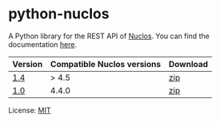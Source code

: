 # python-nuclos

A Python library for the REST API of [Nuclos](http://www.nuclos.de/). You can find the documentation [here](http://saierd.github.io/python-nuclos/).

| Version                                                         | Compatible Nuclos versions | Download |
| --------------------------------------------------------------- | -------------------------- | -------- |
| [1.4](https://github.com/saierd/python-nuclos/releases/tag/1.4) | > 4.5                      | [zip](https://github.com/saierd/python-nuclos/releases/download/1.4/python-nuclos-1.4.zip) |
| [1.0](https://github.com/saierd/python-nuclos/releases/tag/1.0) | 4.4.0                      | [zip](https://github.com/saierd/python-nuclos/releases/download/1.0/python-nuclos-1.0.zip) |

License: [MIT](https://github.com/saierd/python-nuclos/blob/master/LICENSE)
